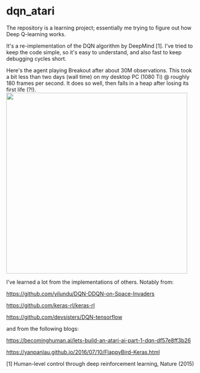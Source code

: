 # dqn_atari
The repository is a learning project; essentially me trying to figure out how Deep Q-learning works. 

It's a re-implementation of the DQN algorithm by DeepMind [1]. I've tried to keep the code simple, so it's easy to understand, and also fast to keep debugging cycles short.

Here's the agent playing Breakout after about 30M observations. This took a bit less than two days (wall time) on my desktop PC (1080 Ti) @ roughly 180 frames per second. It does so well, then falls in a heap after losing its first life (?!).
<img src="assets/breakout.gif" width="480">

I've learned a lot from the implementations of others. Notably from:

https://github.com/yilundu/DQN-DDQN-on-Space-Invaders

https://github.com/keras-rl/keras-rl

https://github.com/devsisters/DQN-tensorflow

and from the following blogs:

https://becominghuman.ai/lets-build-an-atari-ai-part-1-dqn-df57e8ff3b26

https://yanpanlau.github.io/2016/07/10/FlappyBird-Keras.html

[1] Human-level control through deep reinforcement learning, Nature (2015)
